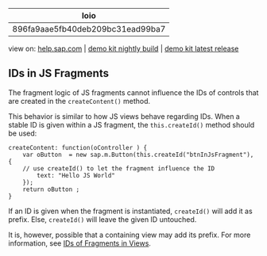 | loio |
| -----|
| 896fa9aae5fb40deb209bc31ead99ba7 |

<div id="loio">

view on: [help.sap.com](https://help.sap.com/viewer/DRAFT/3237636b137e43519a20ad5513c49ccb/latest/en-US/896fa9aae5fb40deb209bc31ead99ba7.html) | [demo kit nightly build](https://openui5nightly.hana.ondemand.com/#/topic/896fa9aae5fb40deb209bc31ead99ba7) | [demo kit latest release](https://openui5.hana.ondemand.com/#/topic/896fa9aae5fb40deb209bc31ead99ba7)</div>
<!-- loio896fa9aae5fb40deb209bc31ead99ba7 -->

## IDs in JS Fragments

The fragment logic of JS fragments cannot influence the IDs of controls that are created in the `createContent()` method.

This behavior is similar to how JS views behave regarding IDs. When a stable ID is given within a JS fragment, the `this.createId()` method should be used:

```lang-js
createContent: function(oController ) {
	var oButton  = new sap.m.Button(this.createId("btnInJsFragment"), { 
	// use createId() to let the fragment influence the ID
	    text: "Hello JS World"
	}); 
	return oButton ; 
}
```

If an ID is given when the fragment is instantiated, `createId()` will add it as prefix. Else, `createId()` will leave the given ID untouched.

It is, however, possible that a containing view may add its prefix. For more information, see [IDs of Fragments in Views](IDs_of_Fragments_in_Views_f10bf70.md).

